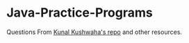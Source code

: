 # Java-Practice-Programs
Questions From [Kunal Kushwaha's repo](https://github.com/kunal-kushwaha/DSA-Bootcamp-Java/tree/main/assignments) and other resources.

